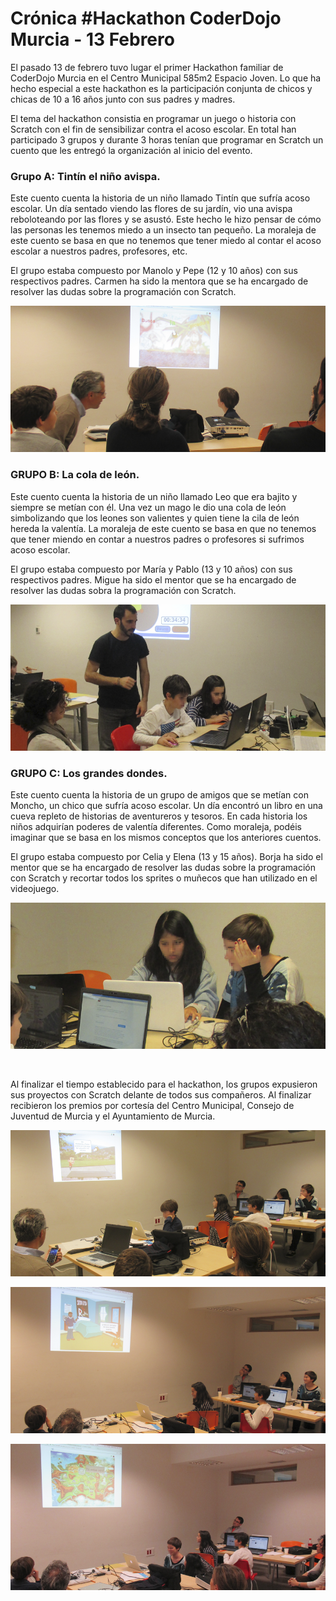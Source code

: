 # Crónica #Hackathon CoderDojo Murcia - 13 Febrero

El pasado 13 de febrero tuvo lugar el primer Hackathon familiar de CoderDojo Murcia en el Centro Municipal 585m2 Espacio Joven. Lo que ha hecho especial a este hackathon es la participación conjunta de chicos y chicas de 10 a 16 años junto con sus padres y madres.

El tema del hackathon consistia en programar un juego o historia con Scratch con el fin de sensibilizar contra el acoso escolar. En total han participado 3 grupos y durante 3 horas tenían que programar en Scratch un cuento que les entregó la organización al inicio del evento. 

### Grupo A: Tintín el niño avispa.

Este cuento cuenta la historia de un niño llamado Tintín que sufría acoso escolar. Un día sentado viendo las flores de su jardín, vio una avispa reboloteando por las flores y se asustó. Este hecho le hizo pensar de cómo las personas les tenemos miedo a un insecto tan pequeño. La moraleja de este cuento se basa en que no tenemos que tener miedo al contar el acoso escolar a nuestros padres, profesores, etc.

El grupo estaba compuesto por Manolo y Pepe (12 y 10 años) con sus respectivos padres. Carmen ha sido la mentora que se ha encargado de resolver las dudas sobre la programación con Scratch.

![](img/grupo-a.png)

### GRUPO B: La cola de león.

Este cuento cuenta la historia de un niño llamado Leo que era bajito y siempre se metían con él. Una vez un mago le dio una cola de león simbolizando que los leones son valientes y quien tiene la cila de león hereda la valentía. La moraleja de este cuento se basa en que no tenemos que tener miendo en contar a nuestros padres o profesores si sufrimos acoso escolar.

El grupo estaba compuesto por María y Pablo (13 y 10 años) con sus respectivos padres. Migue ha sido el mentor que se ha encargado de resolver las dudas sobra la programación con Scratch.

![](img/grupo-b.png)

### GRUPO C: Los grandes dondes.

Este cuento cuenta la historia de un grupo de amigos que se metían con Moncho, un chico que sufría acoso escolar. Un día encontró un libro en una cueva repleto de historias de aventureros y tesoros. En cada historia los niños adquirían poderes de valentía diferentes. Como moraleja, podéis imaginar que se basa en los mismos conceptos que los anteriores cuentos.

El grupo estaba compuesto por Celia y Elena (13 y 15 años). Borja ha sido el mentor que se ha encargado de resolver las dudas sobre la programación con Scratch y recortar todos los sprites o muñecos que han utilizado en el videojuego.

![](img/grupo-c.png)

<br />

Al finalizar el tiempo establecido para el hackathon, los grupos expusieron sus proyectos con Scratch delante de todos sus compañeros. Al finalizar recibieron los premios por cortesía del Centro Municipal, Consejo de Juventud de Murcia y el Ayuntamiento de Murcia.

![](img/presentacion-a.png)

![](img/presentacion-b.png)

![](img/presentacion-c.png)
